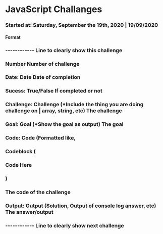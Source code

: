 # JavaScript Challanges

### Started at: Saturday, September the 19th, 2020 | 19/09/2020

#### Format

### ------------ Line to clearly show this challenge
### Number Number of challenge
### Date: Date Date of completion
### Sucess: True/False If completed or not
### Challenge: Challenge (*Include the thing you are doing challenge on | array, string, etc) The challenge
### Goal: Goal (*Show the goal as output) The goal

### Code: Code (Formatted like,
### Codeblock (
### Code Here
### )

### The code of the challenge

### Output: Output (Solution, Output of console log answer, etc) The answer/output
### ------------ Line to clearly show next challenge
